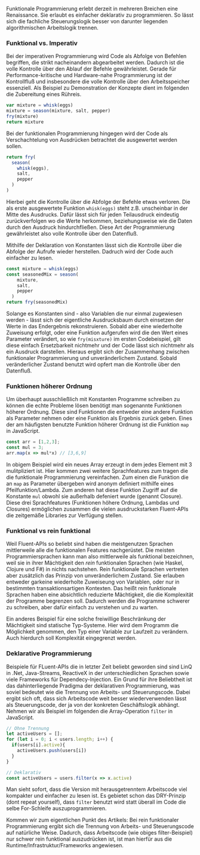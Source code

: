<!-- ---
title: "Warum funktionale Programmierung"
author: tschaul
date: 2017-08-31
template: article.jade
--- -->

Funktionale Programmierung erlebt derzeit in mehreren Breichen eine Renaissance. Sie erlaubt es einfacher deklarativ zu programmieren. So lässt sich die fachliche Steuerungslogik besser von darunter liegenden algorithmischen Arbeitslogik trennen.

<span class="more"></span>

### Funktional vs. Imperativ

Bei der imperativen Programmierung wird Code als Abfolge von Befehlen begriffen, die strikt nacheinandern abgearbeitet werden. Dadurch ist die volle Kontrolle über den Ablauf der Befehle gewährleistet. Gerade für Performance-kritische und Hardware-nahe Programmierung ist der Kontrollfluß und insbesondere die volle Kontrolle über den Arbeitsspeicher essenziell. Als Beispiel zu Demonstration der Konzepte dient im folgenden die Zubereitung eines Rühreis.

```javascript
var mixture = whisk(eggs)
mixture = season(mixture, salt, pepper)
fry(mixture)
return mixture
```

Bei der funktionalen Programmierung hingegen wird der Code als Verschachtelung von Ausdrücken betrachtet die ausgewertet werden sollen. 

```javascript
return fry(
  season(
    whisk(eggs),
    salt,  
    pepper
  )
)
```
Hierbei geht die Kontrolle über die Abfolge der Befehle etwas verloren. Die als erste ausgewertete Funktion `whisk(eggs)` steht z.B. unscheinbar in der Mitte des Ausdrucks. Dafür lässt sich für jeden Teilausdruck eindeutig zurückverfolgen wo die Werte herkommen, beziehungsweise wie die Daten durch den Ausdruck hindurchfließen. Diese Art der Programmierung gewährleistet also volle Kontrolle über den Datenfluß.

Mithilfe der Deklaration von Konstanten lässt sich die Kontrolle über die Abfolge der Aufrufe wieder herstellen. Dadruch wird der Code auch einfacher zu lesen.

```javascript
const mixture = whisk(eggs)
const seasonedMix = season(
    mixture,
    salt,  
    pepper
  )
return fry(seasonedMix)
```

Solange es Konstanten sind - also Variablen die nur einmal zugewiesen werden - lässt sich der eigentliche Ausdrucksbaum durch einsetzen der Werte in das Endergebnis rekonstruieren. Sobald aber eine wiederholte Zuweisung erfolgt, oder eine Funktion aufgerufen wird die den Wert eines Parameter verändert, so wie `fry(misxture)` im ersten Codebeispiel, gilt diese einfach Ersetzbarkeit nichtmehr und der Code lässt sich nichtmehr als ein Ausdruck darstellen. Hieraus ergibt sich der Zusammenhang zwischen funktionaler Programmierung und unveränderlichem Zustand. Sobald veränderlicher Zustand benutzt wird opfert man die Kontrolle über den Datenfluß.

### Funktionen höherer Ordnung

Um überhaupt ausschließlich mit Konstanten Programme schreiben zu können die echte Probleme lösen benötigt man sogenannte Funktionen höherer Ordnung. Diese sind Funktionen die entweder eine andere Funktion als Parameter nehmen oder eine Funktion als Ergebnis zurück geben. Eines der am häufigsten benutzte Funktion höherer Ordnung ist die Funktion `map` in JavaScript. 

```javascript
const arr = [1,2,3];
const mul = 3;
arr.map(x => mul*x) // [3,6,9]
```

In obigem Beispiel wird ein neues Array erzeugt in dem jedes Element mit 3 mulitpliziert ist. Hier kommen zwei weitere Sprachfeatures zum tragen die die funktionale Programmierung vereinfachen. Zum einen die Funktion die an `map` as Parameter übergeben wird anonym definiert mithilfe eines Pfeilfunktion/Lambda. Zum anderen hat diese Funktion Zugriff auf die Konstante `mul` obwohl sie außerhalb defeniert wurde (genannt Closure). Diese drei Sprachfeatures (Funktionen höhere Ordnung, Lambdas und Closures) ermöglichen zusammen die vielen ausdruckstarken Fluent-APIs die zeitgemäße Libraries zur Verfügung stellen.

### Funktional vs rein funktional

Weil Fluent-APIs so beliebt sind haben die meistgenutzen Sprachen mittlerweile alle die funktionalen Features nachgerüstet. Die meisten Programmiersprachen kann man also mittlerweile als funktional bezeichnen, weil sie in ihrer Mächtigkeit den _rein_ funktionalen Sprachen (wie Haskel, Clojure und F#) in nichts nachstehen. Rein funktionale Sprachen vertreten aber zusätzlich das Prinzip von unveränderlichem Zustand. Sie erlauben entweder garkeine wiederholte Zuweiseung von Variablen, oder nur in bestimmten transaktionsartigen Kontexten. Das heißt rein funktionale Sprachen haben eine absichtlich reduzierte Mächtigkeit, die die Komplexität der Programme begrenzen soll. Dadurch werden die Programme schwerer zu schreiben, aber dafür einfach zu verstehen und zu warten.

Ein anderes Beispiel für eine solche freiwillige Beschränkung der Mächtigkeit sind statische Typ-Systeme. Hier wird dem Programm die Möglichkeit genommen, den Typ einer Variable zur Laufzeit zu verändern. Auch hierdurch soll Komplexität eingegrenzt werden.

### Deklarative Programmierung

Beispiele für FLuent-APIs die in letzter Zeit beliebt geworden sind sind LinQ in .Net, Java-Streams, ReactiveX in der unterschiedlichen Sprachen sowie viele Frameworks für Dependecy-Injection. Ein Grund für ihre Beliebtheit ist das dahinterliegende Pradigma der deklarativen Programmierung, was soviel bedeutet wie die Trennung von Arbeits- und Steuerungscode. Dabei ergibt sich oft, dass sich Arbeitscode weit besser wiederverwenden lässt als Steuerungscode, der ja von der konkreten Geschäftslogik abhängt. Nehmen wir als Beispiel im folgenden die Array-Operation `filter` in JavaScript.

```javascript
// Ohne Trennung
let activeUsers = [];
for (let i = 0; i < users.length; i++) {
  if(users[i].active){
    activeUsers.push(users[i])
  }
}

// Deklarativ
const activeUsers = users.filter(x => x.active)
```

Man sieht sofort, dass die Version mit herausgetrenntem Arbeitscode viel kompakter und einfacher zu lesen ist. Es gebietet schon das DRY-Prinzip (dont repeat yourself), dass `filter` benutzt wird statt überall im Code die selbe For-Schleife auszuprogrammieren.

Kommen wir zum eigentlichen Punkt des Artikels: Bei rein funktionaler Programmierung ergibt sich die Trennung von Arbeits- und Steuerungscode auf natürliche Weise. Dadurch, dass Arbeitscode (wie obiges filter-Beispiel) nur schwer rein funktional auszudrücken ist, ist man hierfür aus die Runtime/Infrastruktur/Frameworks angewiesen.
